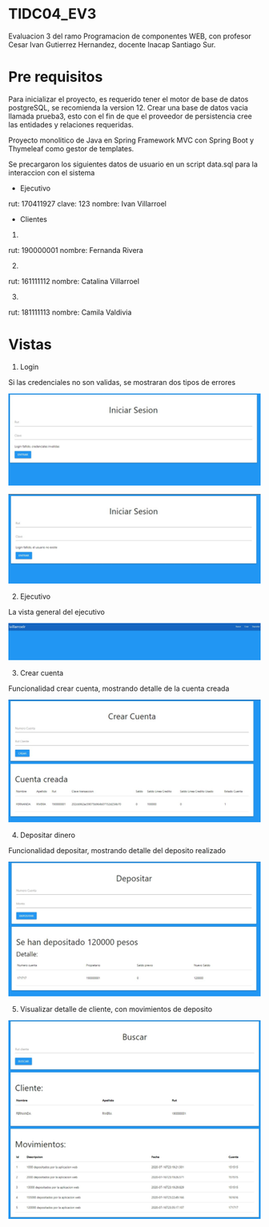 # TIDC04_EV3
Evaluacion 3 del ramo Programacion de componentes WEB, con profesor Cesar Ivan Gutierrez Hernandez, docente Inacap Santiago Sur. 


# Pre requisitos
Para inicializar el proyecto, es requerido tener el motor de base de datos postgreSQL, se recomienda la version 12. 
Crear una base de datos vacia llamada prueba3, esto con el fin de que el proveedor de persistencia cree las entidades y relaciones requeridas. 

Proyecto monolitico de Java en Spring Framework MVC con Spring Boot y Thymeleaf como gestor de templates.

Se precargaron los siguientes datos de usuario en un script data.sql para la interaccion con el sistema

- Ejecutivo 

rut: 170411927
clave: 123
nombre: Ivan Villarroel

- Clientes

1) 
rut: 190000001
nombre: Fernanda Rivera

2)
rut: 161111112
nombre: Catalina Villarroel

3)
rut: 181111113
nombre: Camila Valdivia



# Vistas

1) Login 

Si las credenciales no son validas, se mostraran dos tipos de errores 

![IMAGEN-LOGIN2](https://github.com/ivillarroelr/TIDC04_EV3/blob/master/readmefiles/login2.jpg)

![IMAGEN-LOGIN3](https://github.com/ivillarroelr/TIDC04_EV3/blob/master/readmefiles/login3.jpg)

2) Ejecutivo 

La vista general del ejecutivo 

![IMAGEN-EJECUTIVO](https://github.com/ivillarroelr/TIDC04_EV3/blob/master/readmefiles/ejecutivo.jpg)

3) Crear cuenta

Funcionalidad crear cuenta, mostrando detalle de la cuenta creada

![IMAGEN-CREARCUENTA](https://github.com/ivillarroelr/TIDC04_EV3/blob/master/readmefiles/crearcuenta.jpg)

4) Depositar dinero

Funcionalidad depositar, mostrando detalle del deposito realizado

![IMAGEN-DEPOSITAR](https://github.com/ivillarroelr/TIDC04_EV3/blob/master/readmefiles/depositar.jpg)

5) Visualizar detalle de cliente, con movimientos de deposito

![IMAGEN-DETALLECLIENTE](https://github.com/ivillarroelr/TIDC04_EV3/blob/master/readmefiles/buscar2.jpg)

